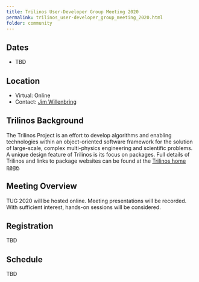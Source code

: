 ```yaml
---
title: Trilinos User-Developer Group Meeting 2020
permalink: trilinos_user-developer_group_meeting_2020.html
folder: community
---
```


## Dates

- TBD

## Location

- Virtual: Online
- Contact: [Jim Willenbring](mailto:jmwille@sandia.gov)

## Trilinos Background

The Trilinos Project is an effort to develop algorithms and enabling technologies within an object-oriented software framework for the solution of large-scale, complex multi-physics engineering and scientific problems.
A unique design feature of Trilinos is its focus on packages.
Full details of Trilinos and links to package websites can be found at the [Trilinos home page](https://trilinos.github.io "Trilinos Home Page").

## Meeting Overview

TUG 2020 will be hosted online.  Meeting presentations will be recorded.  With sufficient interest, hands-on sessions will be considered.

## Registration

TBD

## Schedule

TBD
